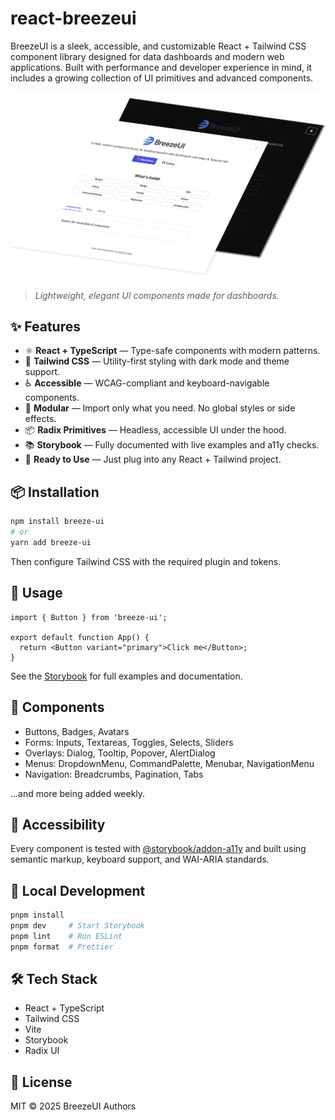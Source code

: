# react-breezeui

BreezeUI is a sleek, accessible, and customizable React + Tailwind CSS component library designed for data dashboards and modern web applications. Built with performance and developer experience in mind, it includes a growing collection of UI primitives and advanced components.

![BreezeUI Preview](./preview.png)
> _Lightweight, elegant UI components made for dashboards._

## ✨ Features

- ⚛️ **React + TypeScript** — Type-safe components with modern patterns.
- 🎨 **Tailwind CSS** — Utility-first styling with dark mode and theme support.
- ♿ **Accessible** — WCAG-compliant and keyboard-navigable components.
- 🧩 **Modular** — Import only what you need. No global styles or side effects.
- 📦 **Radix Primitives** — Headless, accessible UI under the hood.
- 📚 **Storybook** — Fully documented with live examples and a11y checks.
- 🚀 **Ready to Use** — Just plug into any React + Tailwind project.

## 📦 Installation

```bash
npm install breeze-ui
# or
yarn add breeze-ui
```

Then configure Tailwind CSS with the required plugin and tokens.

## 🔧 Usage

```tsx
import { Button } from 'breeze-ui';

export default function App() {
  return <Button variant="primary">Click me</Button>;
}
```

See the [Storybook](https://your-storybook-link.com) for full examples and documentation.

## 🧱 Components

- Buttons, Badges, Avatars
- Forms: Inputs, Textareas, Toggles, Selects, Sliders
- Overlays: Dialog, Tooltip, Popover, AlertDialog
- Menus: DropdownMenu, CommandPalette, Menubar, NavigationMenu
- Navigation: Breadcrumbs, Pagination, Tabs

…and more being added weekly.

## 🚨 Accessibility

Every component is tested with [@storybook/addon-a11y](https://storybook.js.org/addons/@storybook/addon-a11y) and built using semantic markup, keyboard support, and WAI-ARIA standards.

## 🧪 Local Development

```bash
pnpm install
pnpm dev     # Start Storybook
pnpm lint    # Run ESLint
pnpm format  # Prettier
```

## 🛠 Tech Stack

- React + TypeScript
- Tailwind CSS
- Vite
- Storybook
- Radix UI

## 🧾 License

MIT © 2025 BreezeUI Authors